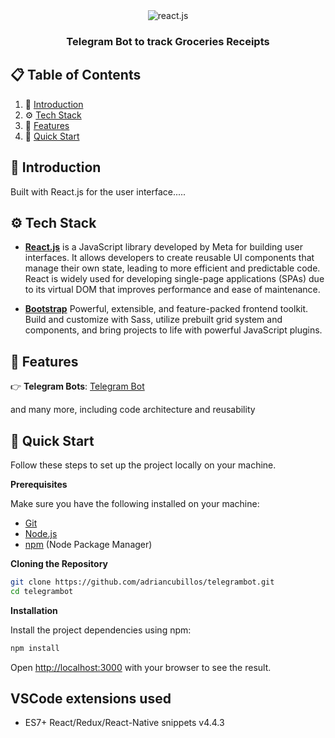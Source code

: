 <div align="center">  
  <div>
    <!-- <img src="https://img.shields.io/badge/-Next_JS-black?style=for-the-badge&logoColor=white&logo=nextdotjs&color=000000" alt="next.js" /> 
    <img src="https://img.shields.io/badge/-Three_JS-black?style=for-the-badge&logoColor=white&logo=threedotjs&color=000000" alt="three.js" />-->
    <img src="https://img.shields.io/badge/-React_JS-black?style=for-the-badge&logoColor=white&logo=react&color=61DAFB" alt="react.js" />
    <!-- <img src="https://img.shields.io/badge/-Tailwind_CSS-black?style=for-the-badge&logoColor=white&logo=tailwindcss&color=06B6D4" alt="tailwindcss" /> -->
  </div>

  <h3 align="center">Telegram Bot to track Groceries Receipts</h3>
</div>

## 📋 <a name="table">Table of Contents</a>

1. 🤖 [Introduction](#introduction)
2. ⚙️ [Tech Stack](#tech-stack)
3. 🔋 [Features](#features)
4. 🤸 [Quick Start](#quick-start)

## <a name="introduction">🤖 Introduction</a>

Built with React.js for the user interface.....

## <a name="tech-stack">⚙️ Tech Stack</a>

- **[React.js](https://react.dev/reference/react)** is a JavaScript library developed by Meta for building user interfaces. It allows developers to create reusable UI components that manage their own state, leading to more efficient and predictable code. React is widely used for developing single-page applications (SPAs) due to its virtual DOM that improves performance and ease of maintenance.

- **[Bootstrap](https://getbootstrap.com/)** Powerful, extensible, and feature-packed frontend toolkit. Build and customize with Sass, utilize prebuilt grid system and components, and bring projects to life with powerful JavaScript plugins.

## <a name="features">🔋 Features</a>

👉 **Telegram Bots**: [Telegram Bot](https://core.telegram.org/bots) <br />

and many more, including code architecture and reusability

## <a name="quick-start">🤸 Quick Start</a>

Follow these steps to set up the project locally on your machine.

**Prerequisites**

Make sure you have the following installed on your machine:

- [Git](https://git-scm.com/)
- [Node.js](https://nodejs.org/en)
- [npm](https://www.npmjs.com/) (Node Package Manager)

**Cloning the Repository**

```bash
git clone https://github.com/adriancubillos/telegrambot.git
cd telegrambot

```

**Installation**

Install the project dependencies using npm:

```bash
npm install
```

Open [http://localhost:3000](http://localhost:3000) with your browser to see the result.

## VSCode extensions used

- ES7+ React/Redux/React-Native snippets v4.4.3
